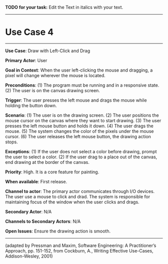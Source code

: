 **TODO for your task:** Edit the Text in italics with your text.

<hr>

# Use Case 4

<hr>

**Use Case**: Draw with Left-Click and Drag

**Primary Actor**: User

**Goal in Context**: When the user left-clicking the mouse and dragging, a pixel will change wherever the mouse is located.

**Preconditions**: (1) The program must be running and in a responsive state. (2) The user is on the canvas drawing screen.

**Trigger**: The user presses the left mouse and drags the mouse while holding the button down.
  
**Scenario**: (1) The user is on the drawing screen. (2) The user positions the mouse cursor on the canvas where they want to start drawing. (3) The user presses the left mouse button and holds it down. (4) The user drags the mouse. (5) The system changes the color of the pixels under the mouse cursor. (6) The user releases the left mouse button, the drawing action stops.
 
**Exceptions**: (1) If the user does not select a color before drawing, prompt the user to select a color. (2) If the user drag to a place out of the canvas, end drawing at the border of the canvas.

**Priority**: High. It is a core feature for painting.

**When available**: First release.

**Channel to actor**: The primary actor communicates through I/O devices. The user use a mouse to click and drad. The system is responsible for maintaining focus of the window when the user clicks and drags.

**Secondary Actor**: N/A

**Channels to Secondary Actors**: N/A

**Open Issues**: Ensure the drawing action is smooth.

<hr>



(adapted by Pressman and Maxim, Software Engineering: A Practitioner’s Approach, pp. 151-152, from Cockburn,
A., Writing Effective Use-Cases, Addison-Wesley, 2001)
